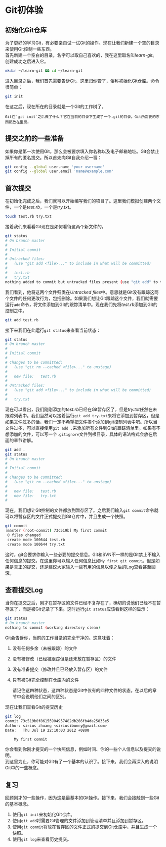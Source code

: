 # Git初体验

## 初始化Git仓库

为了更好的学习Git，有必要亲自试一试Git的操作。现在让我们新建一个空的目录来使用Git控制一些东西。  
首先新建一个空白的目录，名字可以取自己喜欢的，我在这里取名叫*learn-git*。创建成功之后进入它。
```bash
mkdir ~/learn-git && cd ~/learn-git
```

进入目录之后，我们首先需要告诉Git，这里归你管了，俗称初始化Git仓库。命令很简单：
```bash
git init
```

在这之后，现在所在的目录就是一个Git的工作树了。

	Git在`git init`之后做了什么？它在当前的目录下生成了一个.git的目录，Git所需要的东西都放在里面。

## 提交之前的一些准备
如果你是第一次使用Git，那么会被要求填入你名称以及电子邮箱地址。Git会禁止掉所有的匿名提交。所以首先向Git自我介绍一番：
```bash
git config --global user.name 'your username'
git config --global user.email 'name@example.com'
```

## 首次提交
在初始化完成之后，我们就可以开始编写我们的项目了。这里我们模拟创建两个文件，一个是*test.rb*，一个是*try.txt*。
```bash
touch test.rb try.txt
```

接着我们来看看Git现在是如何看待这两个新文件的。
```bash
git status
# On branch master
#
# Initial commit
#
# Untracked files:
#   (use "git add <file>..." to include in what will be committed)
#
#	test.rb
#	try.txt
nothing added to commit but untracked files present (use "git add" to track)
```

我们看到，他将这两个文件归类在*Untracked files*中。意思就是Git没有跟踪这两个文件的任何更改行为，包括删除。如果我们想让Git跟踪这个文件，我们就需要运行`add`命令，将文件添加到Git的跟踪清单中。现在我们先将*test.rb*添加到Git的控制之中。
```bash
git add test.rb
```
接下来我们在此运行`git status`来查看当前状态：
```bash
git status
# On branch master
#
# Initial commit
#
# Changes to be committed:
#   (use "git rm --cached <file>..." to unstage)
#
#	new file:   test.rb
#
# Untracked files:
#   (use "git add <file>..." to include in what will be committed)
#
#	try.txt
```

现在可以看出，我们刚刚添加的*test.rb*已经在Git暂存区了，但是*try.txt*任然在未跟踪列表中。我们当然可以接着运行`git add try.txt`来将它添加到暂存区，但是如果文件过多的话，我们一定不希望把文件挨个添加到git控制列表中吧。所以当文件过多，可以直接使用`git add .`来添加所有文件到Git的跟踪清单里。如果有不想添加的文件，可以写一个`.gitignore`文件到根目录，具体的语法格式会放在后面的章节讲解。
```bash
git add .
git status
# On branch master
#
# Initial commit
#
# Changes to be committed:
#   (use "git rm --cached <file>..." to unstage)
#
#	new file:   test.rb
#	new file:   try.txt
#
```

现在，我们想让Git控制的文件都放到暂存区了。之后我们输入`git commit`命令就可以将暂存区的文件正式提交到Git仓库中，并且生成一个快照。
```bash
git commit
[master (root-commit) 73c519b] My first commit
 0 files changed
 create mode 100644 test.rb
 create mode 100644 try.txt
```

这时，git会要求你输入一些必要的提交信息。Git和SVN不一样的是Git禁止不输入任何信息的提交。在这里你可以输入任何信息比如`My first git commit`。但是如果是真正的提交，还是建议大家输入一些有用的信息以便之后的Log查看甚至回滚。

## 查看提交Log
当你在提交之后，刚才在暂存区的文件已经不复存在了，确切的说他们已经不在暂存区了，而是被Git记录了下来。这时运行`git status`应该看到这样的显示：
```bash
git status
# On branch master
nothing to commit (working directory clean)
```

Git会告诉你，当前的工作目录的完全干净的。这意味着：

1. 没有任何多余（未被跟踪）的文件
2. 没有被修改（已经被跟踪但是还未放在暂存区）的文件
3. 没有准备提交（修改并且已经放入暂存区）的文件
4. 只有被Git完全控制在仓库内的文件

	请记住这四种状态，这四种状态是Git中仅有的四种文件的状态。在以后的章节中会说明他们之间的区别。

现在让我们查看Git的提交历史
```bash
git log
commit 73c519b0f86155904957482db266fb4da25835e5
Author: sirius zhuang <siriusibunny@gmail.com>
Date:   Thu Jul 19 22:10:03 2012 +0800

    My first commit
```

你会看到你刚才提交的一个快照信息，例如时间、你的一些个人信息以及提交的说明。  
到这里为止，你可能对Git有了一个基本的认识了。接下来，我们会再深入的说明Git中的一些概念。

## 复习
回顾刚才的一些操作，因为这是最基本的Git操作。接下来，我们会接触到一些Git的基本概念。

1. 使用`git init`来初始化Git仓库。
2. 使用`git add`将需要Git管理的文件添加到管理清单并且添加到暂存区。
3. 使用`git commit`将放在暂存区的文件正式的提交到Git仓库中，并且生成一个快照。
4. 使用`git log`来查看历史提交。
